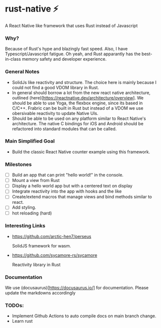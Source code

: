 # rust-native ⚡️

A React Native like framework that uses Rust instead of Javascript

### Why?

Because of Rust's hype and blazingly fast speed. Also, I have Typescript/Javascript fatigue. Oh yeah, and Rust apparantly has the best-in-class memory safety and developer experience.

### General Notes

- SolidJs like reactivity and structure. The choice here is mainly because I could not find a good VDOM library in Rust.
- In general should borrow a lot from the new react native architecture, outlined (here)[https://reactnative.dev/architecture/overview].
  We should be able to use Yoga, the flexbox engine, since its based in C/C++. Frabric can be built in Rust but instead of a VDOM
  we use obersivable reactivity to update Native UIs.
- Should be able to be used on any platform similar to React Native's architecture. The native C bindings for iOS and Android should be
  refactored into standard modules that can be called.

### Main Simplified Goal

- Build the classic React Native counter example using this framework.

### Milestones

- [ ] Build an app that can print "hello world!" in the console.
- [ ] Mount a view from Rust
- [ ] Display a hello world app but with a centered text on display
- [ ] Integrate reactivity into the app with hooks and the like
- [ ] Create/extend macros that manage views and bind methods similar to react.
- [ ] Add styling.
- [ ] hot reloading (hard)

### Interesting Links

- https://github.com/arctic-hen7/perseus

  SolidJS framework for wasm.

- https://github.com/sycamore-rs/sycamore

  Reactivity library in Rust

### Documentation

We use (docusaurus)[https://docusaurus.io/] for documentation. Please update the markdowns accordingly

### TODOs:

- Implement Github Actions to auto compile docs on main branch change.
- Learn rust
